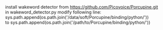install wakeword detector from https://github.com/Picovoice/Porcupine.git  
in wakeword_detector.py modify following line:
    sys.path.append(os.path.join('/data/soft/Porcupine/binding/python/'))  
    to sys.path.append(os.path.join('/path/to/Porcupine/binding/python/'))
    
